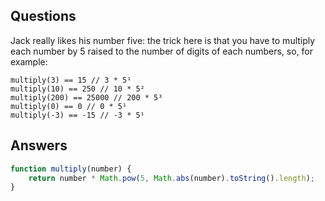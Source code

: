 ## Questions
Jack really likes his number five: the trick here is that you have to multiply each number by 5 raised to the number of digits of each numbers, so, for example:

    multiply(3) == 15 // 3 * 5¹
    multiply(10) == 250 // 10 * 5²
    multiply(200) == 25000 // 200 * 5³
    multiply(0) == 0 // 0 * 5¹
    multiply(-3) == -15 // -3 * 5¹

## Answers
``` javascript
function multiply(number) {
    return number * Math.pow(5, Math.abs(number).toString().length);
}
